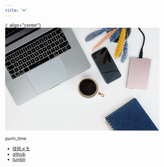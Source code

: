 ```yaml
---
title: "❤︎"
---
```


{: align="center"}
![purin_time](./image/AdobeStock_245842470.jpeg)

purin_time

* [技術メモ](URL "https://www.caramelcustard.net/")
* [github](URL "https://github.com/purin-time")
* [tumblr](URL "https://lovelyuniquecollector.tumblr.com/")
